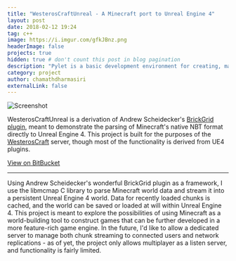 ```yaml
---
title: "WesterosCraftUnreal - A Minecraft port to Unreal Engine 4"
layout: post
date: 2018-02-12 19:24
tag: c++
image: https://i.imgur.com/gfkJBnz.png
headerImage: false
projects: true
hidden: true # don't count this post in blog pagination
description: "Pylet is a basic development environment for creating, managing, and tracing Python code. It is intended to be as simple as possible to accomodate students and other learning individuals."
category: project
author: chamathdharmasiri
externalLink: false
---
```


![Screenshot](http://i.imgur.com/RhqDjz6.png)

WesterosCraftUnreal is a derivation of Andrew Scheidecker's [BrickGrid plugin](https://github.com/AndrewScheidecker/BrickGame/tree/master/Plugins/BrickGrid/Source/BrickGrid), meant to demonstrate the parsing of Minecraft's native NBT format directly to Unreal Engine 4. This project is built for the purposes of the [WesterosCraft](http://www.westeroscraft.com) server, though most of the functionality is derived from UE4 plugins.

[View on BitBucket](https://bitbucket.org/Hal9007/westeroscraftunreal)

---

Using Andrew Scheidecker's wonderful BrickGrid plugin as a framework, I use the libmcmap C library to parse Minecraft world data and stream it into a persistent Unreal Engine 4 world. Data for recently loaded chunks is cached, and the world can be saved or loaded at will within Unreal Engine 4. This project is meant to explore the possibilities of using Minecraft as a world-building tool to construct games that can be further developed in a more feature-rich game engine. In the future, I'd like to allow a dedicated server to manage both chunk streaming to connected users and network replications - as of yet, the project only allows multiplayer as a listen server, and functionality is fairly limited.
